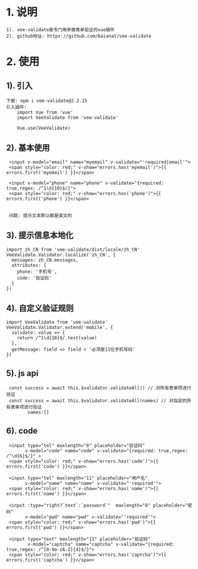 # 1. 说明
    1). vee-validate是专门用来做表单验证的vue插件
    2). github地址: https://github.com/baianat/vee-validate
# 2. 使用
## 1). 引入
    下载: npm i vee-validate@2.2.15
    引入插件:
        import Vue from 'vue'
        import VeeValidate from 'vee-validate'
        
        Vue.use(VeeValidate)

## 2). 基本使用
     <input v-model="email" name="myemail" v-validate="'required|email'">
     <span style="color: red;" v-show="errors.has('myemail')">{{ errors.first('myemail') }}</span>
     
     <input v-model="phone" name="phone" v-validate="{required: true,regex: /^1\d{10}$/}">
     <span style="color: red;" v-show="errors.has('phone')">{{ errors.first('phone') }}</span>
     

     问题: 提示文本默认都是英文的

## 3). 提示信息本地化
    import zh_CN from 'vee-validate/dist/locale/zh_CN'
    VeeValidate.Validator.localize('zh_CN', {
      messages: zh_CN.messages,
      attributes: {
        phone: '手机号',
        code: '验证码'
      }
    })

## 4). 自定义验证规则
    import VeeValidate from 'vee-validate'
    VeeValidate.Validator.extend('mobile', {
      validate: value => {
        return /^1\d{10}$/.test(value)
      },
      getMessage: field => field + '必须是11位手机号码'
    })

## 5). js api
     const success = await this.$validator.validateAll() // 对所有表单项进行验证
     const success = await this.$validator.validateAll(names) // 对指定的所有表单项进行验证
            names:[]

## 6). code
     <input type="tel" maxlength="8" placeholder="验证码"
           v-model="code" name="code" v-validate="{required: true,regex: /^\d{6}$/}" >
     <span style="color: red;" v-show="errors.has('code')">{{ errors.first('code') }}</span>

     <input type="tel" maxlength="11" placeholder="用户名"
           v-model="name" name="name" v-validate="'required'">
     <span style="color: red;" v-show="errors.has('name')">{{ errors.first('name') }}</span>

     <input :type="right?`text`:`password`"  maxlength="8" placeholder="密码"
           v-model="pwd" name="pwd" v-validate="'required'">
     <span style="color: red;" v-show="errors.has('pwd')">{{ errors.first('pwd') }}</span>

     <input type="text" maxlength="11" placeholder="验证码"
            v-model="captcha" name="captcha" v-validate="{required: true,regex: /^[0-9a-zA-Z]{4}$/}">
     <span style="color: red;" v-show="errors.has('captcha')">{{ errors.first('captcha') }}</span>












